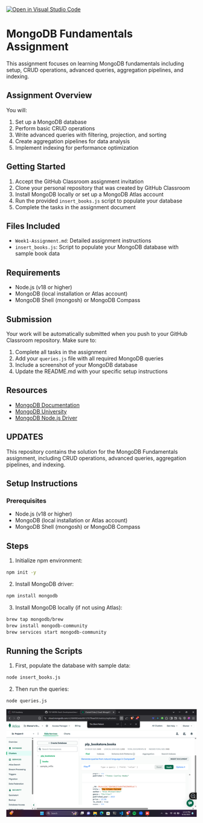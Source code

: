 [![Open in Visual Studio Code](https://classroom.github.com/assets/open-in-vscode-2e0aaae1b6195c2367325f4f02e2d04e9abb55f0b24a779b69b11b9e10269abc.svg)](https://classroom.github.com/online_ide?assignment_repo_id=19734219&assignment_repo_type=AssignmentRepo)
# MongoDB Fundamentals Assignment

This assignment focuses on learning MongoDB fundamentals including setup, CRUD operations, advanced queries, aggregation pipelines, and indexing.

## Assignment Overview

You will:
1. Set up a MongoDB database
2. Perform basic CRUD operations
3. Write advanced queries with filtering, projection, and sorting
4. Create aggregation pipelines for data analysis
5. Implement indexing for performance optimization

## Getting Started

1. Accept the GitHub Classroom assignment invitation
2. Clone your personal repository that was created by GitHub Classroom
3. Install MongoDB locally or set up a MongoDB Atlas account
4. Run the provided `insert_books.js` script to populate your database
5. Complete the tasks in the assignment document

## Files Included

- `Week1-Assignment.md`: Detailed assignment instructions
- `insert_books.js`: Script to populate your MongoDB database with sample book data

## Requirements

- Node.js (v18 or higher)
- MongoDB (local installation or Atlas account)
- MongoDB Shell (mongosh) or MongoDB Compass

## Submission

Your work will be automatically submitted when you push to your GitHub Classroom repository. Make sure to:

1. Complete all tasks in the assignment
2. Add your `queries.js` file with all required MongoDB queries
3. Include a screenshot of your MongoDB database
4. Update the README.md with your specific setup instructions

## Resources

- [MongoDB Documentation](https://docs.mongodb.com/)
- [MongoDB University](https://university.mongodb.com/)
- [MongoDB Node.js Driver](https://mongodb.github.io/node-mongodb-native/) 


## UPDATES
This repository contains the solution for the MongoDB Fundamentals assignment, including CRUD operations, advanced queries, aggregation pipelines, and indexing.

## Setup Instructions

### Prerequisites
- Node.js (v18 or higher)
- MongoDB (local installation or Atlas account)
- MongoDB Shell (mongosh) or MongoDB Compass

## Steps
1. Initialize npm environment:
```bash
npm init -y
```

2. Install MongoDB driver:
```bash
npm install mongodb
```

3. Install MongoDB locally (if not using Atlas):
```bash
brew tap mongodb/brew
brew install mongodb-community
brew services start mongodb-community
```

## Running the Scripts
1. First, populate the database with sample data:
```bash
node insert_books.js
```

2. Then run the queries:
```bash
node queries.js
``` 

<img src="MongoDB.png">